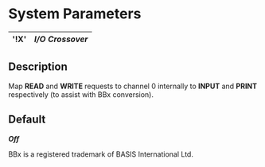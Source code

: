 # System Parameters

**'!X'** |  **_I/O Crossover_**  
---|---  
  
##  Description

Map **READ** and **WRITE** requests to channel 0 internally to **INPUT** and **PRINT** respectively (to assist with BBx conversion).

##  Default

**_Off_**

BBx is a registered trademark of BASIS International Ltd.
